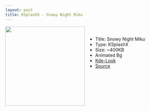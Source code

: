 ```yaml
---
layout: post
title: KSplashX - Snowy Night Miku
---
```

<img class="preview_image" height="250px" style="padding-right: 30px;" align="left" src="http://kde-look.org/CONTENT/content-pre3/164518-3.png" />

<br>

- Title: Snowy Night Miku
- Type: KSplashX
- Size: ~400KB
- Animated Bg
- [Kde-Look](kde-look.org/content/show.php/Snowy+Night+Miku?content=164518)
- [Source](https://github.com/jurassicplayer/Weeb-Themes/tree/master/weeb-ksplashx-themes/SnowyNightMiku)
